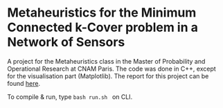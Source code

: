 # Metaheuristics for the Minimum Connected k-Cover problem in a Network of Sensors
A project for the Metaheuristics class in the Master of Probability and Operational Research at CNAM Paris.
The code was done in C++, except for the visualisation part (Matplotlib).
The report for this project can be found <a href=https://github.com/NathanGodey/SensorsNetworkMetaheuristics/blob/main/M%C3%A9taheuristiques.pdf>here</a>.


To compile & run, type  ```bash run.sh ``` on CLI.
